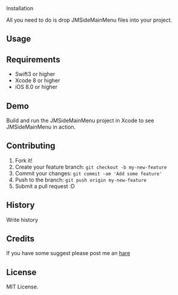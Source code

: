 <snippet>
  <content><![CDATA[
# ${1:JMSideMainMenu}

# Installation

All you need to do is drop JMSideMainMenu files into your project.

## Usage

## Requirements

* Swift3 or higher
* Xcode 8 or higher
* iOS 8.0 or higher

## Demo

Build and run the JMSideMainMenu project in Xcode to see JMSideMainMenu in action.

## Contributing

1. Fork it!
2. Create your feature branch: `git checkout -b my-new-feature`
3. Commit your changes: `git commit -am 'Add some feature'`
4. Push to the branch: `git push origin my-new-feature`
5. Submit a pull request :D

## History

Write history

## Credits

If you have some suggest please post me an [hare](https://github.com/Jvaeyhcd/HcdSpecialField/issues/new)

## License


</content>
  <tabTrigger>MIT License.</tabTrigger>
</snippet>

